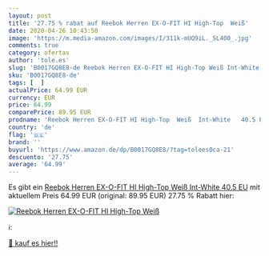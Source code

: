 ```yaml
---
layout: post
title: '27.75 % rabat auf Reebok Herren EX-O-FIT HI High-Top  Weiß'
date: 2020-04-26 10:43:50
image: 'https://m.media-amazon.com/images/I/311k-mUQ9iL._SL400_.jpg'
comments: true
category: ofertas
author: 'tole.es'
slug: 'B0017GQ8E8-de Reebok Herren EX-O-FIT HI High-Top Weiß Int-White 40.5 EU'
sku: 'B0017GQ8E8-de'
tags: [  ]
actualPrice: 64.99 EUR
currency: EUR
price: 64.99
comparePrice: 89.95 EUR
prodname: 'Reebok Herren EX-O-FIT HI High-Top  Weiß  Int-White   40.5 EU'
country: 'de'
flag: '🇩🇪'
brand: ''
buyurl: 'https://www.amazon.de/dp/B0017GQ8E8/?tag=tolees0ca-21'
descuento: '27.75'
average: '64.99'
---
```


Es gibt ein [Reebok Herren EX-O-FIT HI High-Top  Weiß  Int-White   40.5 EU](https://www.amazon.de/dp/B0017GQ8E8/?tag=tolees0ca-21) mit aktuellem Preis 64.99 EUR (original: 89.95 EUR) 27.75 % Rabatt hier:

[![Reebok Herren EX-O-FIT HI High-Top  Weiß](https://m.media-amazon.com/images/I/311k-mUQ9iL._SL400_.jpg)](https://www.amazon.de/dp/B0017GQ8E8/?tag=tolees0ca-21)

ℹ️:


[🛒 kauf es hier!!](https://www.amazon.de/dp/B0017GQ8E8/?tag=tolees0ca-21)
